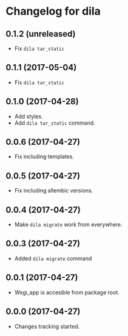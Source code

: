 Changelog for dila
=================

0.1.2 (unreleased)
------------------

- Fix `dila tar_static`


0.1.1 (2017-05-04)
------------------

- Fix `dila tar_static`


0.1.0 (2017-04-28)
------------------

- Add styles.
- Add `dila tar_static` command.


0.0.6 (2017-04-27)
------------------

- Fix including templates.


0.0.5 (2017-04-27)
------------------

- Fix including allembic versions.


0.0.4 (2017-04-27)
------------------

- Make `dila migrate` work from everywhere.


0.0.3 (2017-04-27)
------------------

- Added `dila migrate` command


0.0.1 (2017-04-27)
------------------

- Wsgi\_app is accesible from package root.


0.0.0 (2017-04-27)
------------------

- Changes tracking started.
